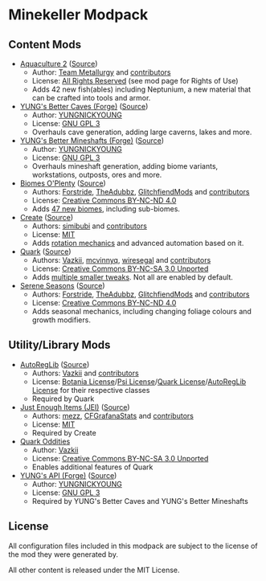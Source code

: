 # Minekeller Modpack

## Content Mods

- [Aquaculture 2](https://www.curseforge.com/minecraft/mc-mods/aquaculture) ([Source](https://github.com/TeamMetallurgy/Aquaculture/))
  - Author: [Team Metallurgy](https://github.com/TeamMetallurgy) and [contributors](https://github.com/TeamMetallurgy/Aquaculture/graphs/contributors)
  - License: [All Rights Reserved](https://www.curseforge.com/project/60028/license) (see mod page for Rights of Use)
  - Adds 42 new fish(ables) including Neptunium, a new material that can be crafted into tools and armor.
- [YUNG's Better Caves (Forge)](https://curseforge.com/minecraft/mc-mods/yungs-better-caves) ([Source](https://github.com/yungnickyoung/YUNGs-Better-Caves/))
  - Author: [YUNGNICKYOUNG](https://www.curseforge.com/members/yungnickyoung)
  - License: [GNU GPL 3](https://www.curseforge.com/project/340583/license)
  - Overhauls cave generation, adding large caverns, lakes and more.
- [YUNG's Better Mineshafts (Forge)](https://www.curseforge.com/minecraft/mc-mods/yungs-better-mineshafts-forge) ([Source](https://github.com/yungnickyoung/YUNGs-Better-Mineshafts/))
  - Author: [YUNGNICKYOUNG](https://www.curseforge.com/members/yungnickyoung)
  - License: [GNU GPL 3](https://www.curseforge.com/project/340583/license)
  - Overhauls mineshaft generation, adding biome variants, workstations, outposts, ores and more.
- [Biomes O'Plenty](https://www.curseforge.com/minecraft/mc-mods/biomes-o-plenty) ([Source](https://github.com/Glitchfiend/BiomesOPlenty/))
  - Authors: [Forstride](https://www.curseforge.com/members/forstride), [TheAdubbz](https://www.curseforge.com/members/theadubbz), [GlitchfiendMods](https://www.curseforge.com/members/glitchfiendmods) and [contributors](https://github.com/Glitchfiend/BiomesOPlenty/graphs/contributors)
  - License: [Creative Commons BY-NC-ND 4.0](https://creativecommons.org/licenses/by-nc-nd/4.0/)
  - Adds [47 new biomes](https://biomesoplenty.fandom.com/wiki/Biomes_List), including sub-biomes.
- [Create](https://www.curseforge.com/minecraft/mc-mods/create) ([Source](https://github.com/Creators-of-Create/Create/))
  - Authors: [simibubi](https://www.curseforge.com/members/simibubi) and [contributors](https://github.com/Creators-of-Create/Create/graphs/contributors)
  - License: [MIT](https://www.curseforge.com/project/328085/license)
  - Adds [rotation mechanics](https://github.com/Creators-of-Create/Create/wiki/The-Basics-of-Rotation-in-Create) and advanced automation based on it.
- [Quark](https://www.curseforge.com/minecraft/mc-mods/quark) ([Source](https://github.com/Vazkii/Quark/))
  - Authors: [Vazkii](https://www.curseforge.com/members/vazkii), [mcvinnyq](https://www.curseforge.com/members/mcvinnyq), [wiresegal](https://www.curseforge.com/members/wiresegal) and [contributors](https://github.com/Vazkii/Quark/graphs/contributors)
  - License: [Creative Commons BY-NC-SA 3.0 Unported](https://creativecommons.org/licenses/by-nc-sa/3.0/)
  - Adds [multiple smaller tweaks](https://quark.vazkii.net/). Not all are enabled by default.
- [Serene Seasons](https://www.curseforge.com/minecraft/mc-mods/serene-seasons) ([Source](https://github.com/Glitchfiend/SereneSeasons/))
  - Authors: [Forstride](https://www.curseforge.com/members/forstride), [TheAdubbz](https://www.curseforge.com/members/theadubbz), [GlitchfiendMods](https://www.curseforge.com/members/glitchfiendmods) and [contributors](https://github.com/Glitchfiend/SereneSeasons/graphs/contributors)
  - License: [Creative Commons BY-NC-ND 4.0](https://creativecommons.org/licenses/by-nc-nd/4.0/)
  - Adds seasonal mechanics, including changing foliage colours and growth modifiers.

## Utility/Library Mods

- [AutoRegLib](https://www.curseforge.com/minecraft/mc-mods/autoreglib) ([Source](https://github.com/Vazkii/AutoRegLib/))
  - Authors: [Vazkii](https://www.curseforge.com/members/vazkii) and [contributors](https://github.com/Vazkii/AutoRegLib/graphs/contributors)
  - License: [Botania License](https://botaniamod.net/license.php)/[Psi License](https://psi.vazkii.net/license.php)/[Quark License](https://creativecommons.org/licenses/by-nc-sa/3.0/)/[AutoRegLib License](http://www.wtfpl.net/) for their respective classes
  - Required by Quark
- [Just Enough Items (JEI)](https://www.curseforge.com/minecraft/mc-mods/jei) ([Source](https://github.com/mezz/JustEnoughItems/))
  - Authors: [mezz](https://www.curseforge.com/members/mezz), [CFGrafanaStats](https://www.curseforge.com/members/cfgrafanastats) and [contributors](https://github.com/mezz/JustEnoughItems/graphs/contributors)
  - License: [MIT](https://www.curseforge.com/project/238222/license)
  - Required by Create
- [Quark Oddities](https://www.curseforge.com/minecraft/mc-mods/quark-oddities)
  - Author: [Vazkii](https://www.curseforge.com/members/vazkii)
  - License: [Creative Commons BY-NC-SA 3.0 Unported](https://creativecommons.org/licenses/by-nc-sa/3.0/)
  - Enables additional features of Quark
- [YUNG's API (Forge)](https://www.curseforge.com/minecraft/mc-mods/yungs-api) ([Source](https://github.com/yungnickyoung/YUNGs-API/))
  - Author: [YUNGNICKYOUNG](https://www.curseforge.com/members/yungnickyoung)
  - License: [GNU GPL 3](https://www.curseforge.com/project/421850/license)
  - Required by YUNG's Better Caves and YUNG's Better Mineshafts

## License

All configuration files included in this modpack are subject to the license of the mod they were generated by.

All other content is released under the MIT License.
